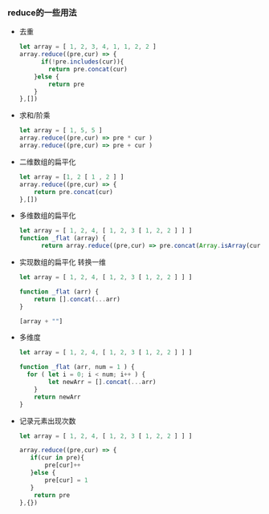 ### reduce的一些用法

- 去重

  ```javascript
  let array = [ 1, 2, 3, 4, 1, 1, 2, 2 ]
  array.reduce((pre,cur) => {
    	if(!pre.includes(cur)){
          return pre.concat(cur)
      }else {
          return pre
      }
  },[])
  ```



- 求和/阶乘

  ```javascript
  let array = [ 1, 5, 5 ]
  array.reduce((pre,cur) => pre * cur )
  array.reduce((pre,cur) => pre + cur )
  ```



- 二维数组的扁平化

  ```javascript
  let array = [1, 2 [ 1 , 2 ] ]
  array.reduce((pre,cur) => {
      return pre.concat(cur)
  },[])
  ```



- 多维数组的扁平化

  ```javascript
  let array = [ 1, 2, 4, [ 1, 2, 3 [ 1, 2, 2 ] ] ]
  function _flat (array) {
     	return array.reduce((pre,cur) => pre.concat(Array.isArray(cur) ? _flat(cur) : cur)}
  ```



- 实现数组的扁平化 转换一维

  ```javascript
  let array = [ 1, 2, 4, [ 1, 2, 3 [ 1, 2, 2 ] ] ]
  
  function _flat (arr) {
      return [].concat(...arr)
  }
  
  [array + ""]
  
  ```



- 多维度

  ```javascript
  let array = [ 1, 2, 4, [ 1, 2, 3 [ 1, 2, 2 ] ] ]
  
  function _flat (arr, num = 1 ) {
  	for ( let i = 0; i < num; i++ ) {
          let newArr = [].concat(...arr)
      }
      return newArr
  }
  ```




- 记录元素出现次数

  ```javascript
  let array = [ 1, 2, 4, [ 1, 2, 3 [ 1, 2, 2 ] ] ]
  
  array.reduce((pre,cur) => {
     if(cur in pre){
         pre[cur]++
     }else {
         pre[cur] = 1
     }
      return pre
  },{})
  
  ```

  

  